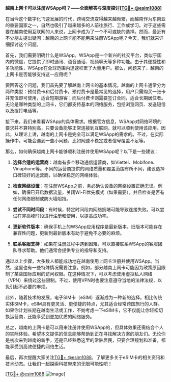 **越南上网卡可以注册WSApp吗？——全面解答与深度探讨[[TG💪+ @esim1088](https://t.me/s/esim1088)]**

在当今这个数字化飞速发展的时代，跨境交流变得越来越频繁，而越南作为东南亚的重要国家之一，自然也吸引了越来越多的人前往旅行、工作或学习。对于这些需要在越南使用互联网的人来说，上网卡成为了一个不可或缺的选择。然而，最近有不少朋友提出疑问：越南的上网卡能不能用来注册WSApp呢？今天，我们就来详细探讨这个问题。

首先，我们需要明确什么是WSApp。WSApp是一个新兴的社交平台，类似于国内的微信，它提供了即时通讯、语音通话、视频聊天等多种功能。由于其便捷性和多功能性，WSApp在全球范围内迅速积累了大量用户。那么，问题来了，越南的上网卡是否能够支持这一应用呢？

要回答这个问题，我们首先要了解越南上网卡的基本情况。越南的上网卡通常分为两种类型：预付费卡和后付费卡。预付费卡是最常见的选择，用户只需购买一张卡并充值即可使用，适合短期游客；而后付费卡则需要签订合同，适合长期居住者。无论是哪种类型的上网卡，它们都支持基本的网络服务，包括浏览网页、发送短信以及拨打电话等。

接下来，我们来看看WSApp的具体需求。根据官方信息，WSApp对网络环境的要求并不算特别高，只要设备能够正常连接到互联网，就可以顺利使用该应用。因此，从理论上讲，越南的上网卡是完全可以满足WSApp的需求的。不过，在实际操作中，可能会遇到一些小问题，比如网速不稳定或者信号覆盖不足等。

那么，如何确保越南上网卡能够顺利注册并使用WSApp呢？以下是一些建议：

1. **选择合适的运营商**：越南有多个移动通信运营商，如Viettel、Mobifone、Vinaphone等。不同的运营商提供的网络质量和覆盖范围有所不同，建议选择口碑较好的运营商，以确保稳定的网络体验。

2. **检查网络设置**：在注册WSApp之前，务必确认设备的网络设置正确无误。例如，确保已开启数据流量，关闭Wi-Fi优先模式（如果需要），并且检查是否有任何网络限制或防火墙阻挡。

3. **尝试不同时间段**：有时候，特定时间段内网络拥堵可能导致连接失败。可以尝试在非高峰时段进行注册和使用，以提高成功率。

4. **更新软件版本**：确保手机上的WSApp应用程序是最新版本。旧版本可能存在兼容性问题，更新到最新版本有助于避免不必要的麻烦。

5. **联系客服支持**：如果在注册过程中遇到困难，可以直接联系WSApp的客服团队寻求帮助。他们通常会提供专业的指导和支持。

通过以上步骤，大多数人都能成功地在越南使用上网卡注册并使用WSApp。当然，这里也有一些特殊情况需要注意。例如，部分越南上网卡可能因为政策原因限制了某些国际应用的访问权限。在这种情况下，可以考虑使用虚拟私人网络（VPN）来绕过这些限制。不过，使用VPN时也要注意遵守当地的法律法规，以免引起不必要的麻烦。

此外，随着技术的发展，电子SIM卡（eSIM）逐渐成为一种新的选择。相比传统实体SIM卡，eSIM具有更灵活、更便捷的特点，尤其适合经常跨国旅行的人群。如果你计划长期在越南生活或工作，不妨考虑一下eSIM卡，它不仅能让你轻松切换运营商，还能享受到更加优质的网络服务。

总之，越南的上网卡是可以用来注册并使用WSApp的，但具体效果还需结合个人的实际体验。希望本文提供的信息能够帮助到正在寻找解决方案的朋友们。无论你是初次来到越南的新手，还是已经熟悉这里的常驻居民，只要合理规划和准备，都能享受到高效便捷的网络生活。

最后，再次提醒大家关注[TG💪+ @esim1088](https://t.me/s/esim1088)，了解更多关于eSIM卡的相关资讯和技术动态。让我们一起探索科技带来的无限可能性吧！

[[TG💪+ @esim1088](https://t.me/s/esim1088) ![Image](https://i.postimg.cc/4NQfJmqS/Snipaste-2025-05-13-00-14-12.png)]